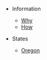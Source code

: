 - Information
   - [Why](readme.md#why)
   - [How](readme.md#this-is-how-it-works)

- States
   - [Oregon](oregon.md)